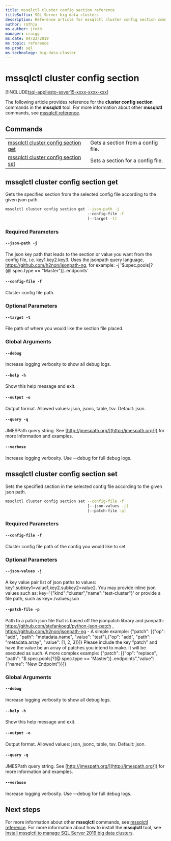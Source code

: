 ```yaml
---
title: mssqlctl cluster config section reference
titleSuffix: SQL Server big data clusters
description: Reference article for mssqlctl cluster config section commands.
author: rothja
ms.author: jroth
manager: craigg
ms.date: 04/23/2019
ms.topic: reference
ms.prod: sql
ms.technology: big-data-cluster
---
```


# mssqlctl cluster config section

[!INCLUDE[tsql-appliesto-ssver15-xxxx-xxxx-xxx](../includes/tsql-appliesto-ssver15-xxxx-xxxx-xxx.md)]

The following article provides reference for the **cluster config section** commands in the **mssqlctl** tool. For more information about other **mssqlctl** commands, see [mssqlctl reference](reference-mssqlctl.md).

## Commands
|     |     |
| --- | --- |
[mssqlctl cluster config section get](#mssqlctl-cluster-config-section-get) | Gets a section from a config file.
[mssqlctl cluster config section set](#mssqlctl-cluster-config-section-set) | Sets a section for a config file.
## mssqlctl cluster config section get
Gets the specified section from the selected config file according to the given json path.
```bash
mssqlctl cluster config section get --json-path -j 
                                    --config-file -f  
                                    [--target -t]
```
### Required Parameters
#### `--json-path -j`
The json key path that leads to the section or value you want from the config file, i.e. key1.key2.key3. Uses the jsonpath query language, https://github.com/h2non/jsonpath-ng, for example: -j '$.spec.pools[?(@.spec.type == "Master")]..endpoints'
#### `--config-file -f`
Cluster config file path.
### Optional Parameters
#### `--target -t`
File path of where you would like the section file placed.
### Global Arguments
#### `--debug`
Increase logging verbosity to show all debug logs.
#### `--help -h`
Show this help message and exit.
#### `--output -o`
Output format.  Allowed values: json, jsonc, table, tsv.  Default: json.
#### `--query -q`
JMESPath query string. See [http://jmespath.org/](http://jmespath.org/]) for more information and examples.
#### `--verbose`
Increase logging verbosity. Use --debug for full debug logs.
## mssqlctl cluster config section set
Sets the specified section in the selected config file according to the given json path.
```bash
mssqlctl cluster config section set --config-file -f 
                                    [--json-values -j]  
                                    [--patch-file -p]
```
### Required Parameters
#### `--config-file -f`
Cluster config file path of the config you would like to set
### Optional Parameters
#### `--json-values -j`
A key value pair list of json paths to values: key1.subkey1=value1,key2.subkey2=value2. You may provide inline json values such as: key='{"kind":"cluster","name":"test-cluster"}' or provide a file path, such as key=./values.json
#### `--patch-file -p`
Path to a patch json file that is based off the jsonpatch library and jsonpath: https://github.com/stefankoegl/python-json-patch , https://github.com/h2non/jsonpath-ng - A simple example: {"patch": [{"op": "add", "path": "metadata.name", "value": "test"},{"op": "add", "path": "metadata.array", "value": [1, 2, 3]}]} Please include the key "patch" and have the value be an array of patches you intend to make.  It will be executed as such. A more complex example: {"patch": [{"op": "replace", "path": "$.spec.pools[?(@.spec.type == 'Master')]..endpoints","value": {"name": "New Endpoint"}}]}
### Global Arguments
#### `--debug`
Increase logging verbosity to show all debug logs.
#### `--help -h`
Show this help message and exit.
#### `--output -o`
Output format.  Allowed values: json, jsonc, table, tsv.  Default: json.
#### `--query -q`
JMESPath query string. See [http://jmespath.org/](http://jmespath.org/]) for more information and examples.
#### `--verbose`
Increase logging verbosity. Use --debug for full debug logs.

## Next steps

For more information about other **mssqlctl** commands, see [mssqlctl reference](reference-mssqlctl.md). For more information about how to install the **mssqlctl** tool, see [Install mssqlctl to manage SQL Server 2019 big data clusters](deploy-install-mssqlctl.md).